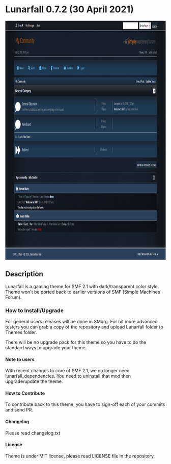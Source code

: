 # Lunarfall 0.7.2 (30 April 2021)

<img src="https://raw.githubusercontent.com/Antes/Lunarfall/master/Lunarfall/images/thumbnail.png" style="height: 750px;">

## Description

Lunarfall is a gaming theme for SMF 2.1 with dark/transparent color style. Theme won't be ported back to earlier versions of SMF (Simple Machines Forum).

### How to Install/Upgrade

For general users releases will be done in SMorg. For bit more advanced testers you can grab a copy of the repository and upload Lunarfall folder to Themes folder.

There will be no upgrade pack for this theme so you have to do the standard ways to upgrade your theme.

#### Note to users

With recent changes to core of SMF 2.1, we no longer need lunarfall_dependencies. You need to uninstall that mod then upgrade/update the theme.

#### How to Contribute

To contribute back to this theme, you have to sign-off each of your commits and send PR.

#### Changelog

Please read changelog.txt

#### License

Theme is under MIT license, please read LICENSE file in the repository.
